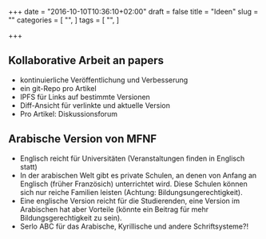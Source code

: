 +++
date = "2016-10-10T10:36:10+02:00"
draft = false
title = "Ideen"
slug = ""
categories = [
  "",
]
tags = [
  "",
]

+++

## Kollaborative Arbeit an papers

* kontinuierliche Veröffentlichung und Verbesserung
* ein git-Repo pro Artikel
* IPFS für Links auf bestimmte Versionen
* Diff-Ansicht für verlinkte und aktuelle Version
* Pro Artikel: Diskussionsforum

## Arabische Version von MFNF

* Englisch reicht für Universitäten (Veranstaltungen finden in Englisch statt)
* In der arabischen Welt gibt es private Schulen, an denen von Anfang an Englisch (früher Französich) unterrichtet wird. Diese Schulen können sich nur reiche Familien leisten (Achtung: Bildungsungerechtigkeit).
* Eine englische Version reicht für die Studierenden, eine Version im Arabischen hat aber Vorteile (könnte ein Beitrag für mehr Bildungsgerechtigkeit zu sein).
* Serlo ABC für das Arabische, Kyrillische und andere Schriftsysteme?!
